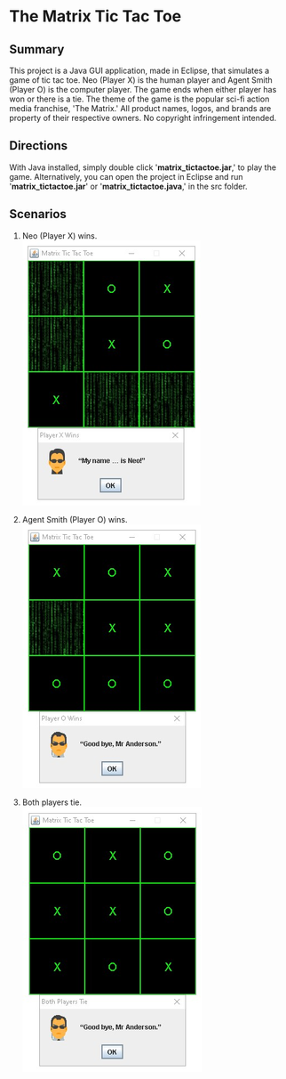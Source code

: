 # The Matrix Tic Tac Toe

## Summary
This project is a Java GUI application, made in Eclipse, that simulates a game of tic tac toe. Neo (Player X) is the human player and Agent Smith (Player O) is the computer player. The game ends when either player has won or there is a tie. The theme of the game is the popular sci-fi action media franchise, 'The Matrix.' All product names, logos, and brands are property of their respective owners. No copyright infringement intended.

## Directions
With Java installed, simply double click '**matrix_tictactoe.jar**,' to play the game. Alternatively, you can open the project in Eclipse and run '**matrix_tictactoe.jar**' or '**matrix_tictactoe.java**,' in the src folder.

## Scenarios
1. Neo (Player X) wins.<br>
<img src="bin/neowin.jpg"><br>

2. Agent Smith (Player O) wins.<br>
<img src="bin/agentwin.jpg"><br>

3. Both players tie.<br>
<img src="bin/tie.jpg"><br>
